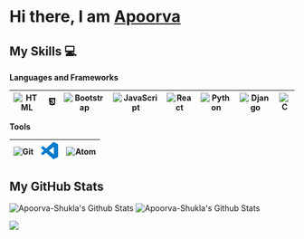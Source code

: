 
<h1>Hi there, I am <a href="https://github.com/Apoorva-Shukla" target="_blank">Apoorva</a></h1> 

 ## My Skills :computer:

 **Languages and Frameworks**
 
<img alt="HTML" width="30px" src="https://raw.githubusercontent.com/simple-icons/simple-icons/develop/icons/html5.svg"/>|<img alt="CSS" width="30px" src="https://raw.githubusercontent.com/simple-icons/simple-icons/develop/icons/css3.svg"/>|<img alt="Bootstrap" width="30px" src="https://raw.githubusercontent.com/simple-icons/simple-icons/develop/icons/bootstrap.svg"/>|<img alt="JavaScript" width="30px" src="https://raw.githubusercontent.com/simple-icons/simple-icons/develop/icons/javascript.svg"/>|<img alt="React" width="30px" src="https://raw.githubusercontent.com/simple-icons/simple-icons/develop/icons/react.svg"/>|<img alt="Python" width="30px" src="https://raw.githubusercontent.com/simple-icons/simple-icons/develop/icons/python.svg"/>|<img alt="Django" width="30px" src="https://raw.githubusercontent.com/simple-icons/simple-icons/develop/icons/django.svg"/>|<img alt="C" width="30px" src="https://raw.githubusercontent.com/simple-icons/simple-icons/develop/icons/c.svg"/>
|--|--|--|--|--|--|--|--|

 **Tools**
 
 <img alt="Git" width="30px" src="https://raw.githubusercontent.com/simple-icons/simple-icons/develop/icons/git.svg"/>|<img alt="VSCode" width="30px" src="https://raw.githubusercontent.com/simple-icons/simple-icons/develop/icons/visualstudiocode.svg"/>|<img alt="Atom" width="30px" src="https://raw.githubusercontent.com/simple-icons/simple-icons/develop/icons/atom.svg"/>
 |--|--|--|

## **My GitHub Stats**

<img alt="Apoorva-Shukla's Github Stats" src="https://github-readme-stats.vercel.app/api?username=Apoorva-Shukla&show_icons=true&hide_border=true&theme=radical" />


<img alt="Apoorva-Shukla's Github Stats" src="https://github-readme-stats.vercel.app/api/top-langs/?username=Apoorva-Shukla&show_icons=true&hide_border=true&theme=radical" />


![](https://visitor-badge.glitch.me/badge?page_id=Apoorva-Shukla)
